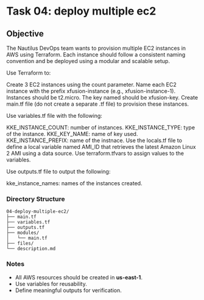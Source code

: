 # Task 04: deploy multiple ec2

## Objective
The Nautilus DevOps team wants to provision multiple EC2 instances in AWS using Terraform.
Each instance should follow a consistent naming convention and be deployed using a modular and scalable setup.

Use Terraform to:

Create 3 EC2 instances using the count parameter.
Name each EC2 instance with the prefix xfusion-instance (e.g., xfusion-instance-1).
Instances should be t2.micro.
The key named should be xfusion-key.
Create main.tf file (do not create a separate .tf file) to provision these instances.

Use variables.tf file with the following:

KKE_INSTANCE_COUNT: number of instances.
KKE_INSTANCE_TYPE: type of the instance.
KKE_KEY_NAME: name of key used.
KKE_INSTANCE_PREFIX: name of the instnace.
Use the locals.tf file to define a local variable named AMI_ID that retrieves the latest Amazon Linux 2 AMI using a data source.
Use terraform.tfvars to assign values to the variables.

Use outputs.tf file to output the following:

kke_instance_names: names of the instances created.


### Directory Structure
```
04-deploy-multiple-ec2/
├── main.tf
├── variables.tf
├── outputs.tf
├── modules/
│   └── main.tf
├── files/
└── description.md
```

### Notes
- All AWS resources should be created in **us-east-1**.
- Use variables for reusability.
- Define meaningful outputs for verification.
